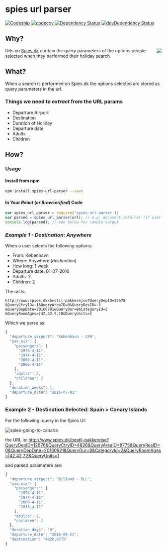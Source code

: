 # spies url parser

[![Codeship](https://img.shields.io/codeship/635119a0-f9c2-0133-c9a4-3e06b6583c43/master.svg?maxAge=2592000)](https://codeship.com/projects/151333)
[![codecov](https://codecov.io/gh/numo-labs/spies-url-parser/branch/master/graph/badge.svg)](https://codecov.io/gh/numo-labs/spies-url-parser)
[![Dependency Status](https://david-dm.org/numo-labs/spies-url-parser.svg)](https://david-dm.org/numo-labs/spies-url-parser)
[![devDependency Status](https://david-dm.org/numo-labs/spies-url-parser/dev-status.svg)](https://david-dm.org/numo-labs/spies-url-parser#info=devDependencies)

## Why?
<img style="float: right;" src="https://cloud.githubusercontent.com/assets/194400/15152068/db61b016-16cb-11e6-8811-4607baa2bf93.png">

Urls on [Spies.dk](http://www.spies.dk/) contain the query parameters
of the options people selected when they performed their holiday search.


## What?

When a search is performed on Spies.dk the options selected are stored as query parameters in the url.

### Things we need to *extract* from the URL params

+ Departure Airport
+ Destination
+ Duration of Holiday
+ Departure date
+ Adults
+ Children

## How?

### Usage

#### Install from npm

```sh
npm install spies-url-parser --save
```

#### In Your *React* (*or Browserified*) Code

```js
var spies_url_parser = require('spies-url-parser');
var parsed = spies_url_parser(url); // e.g: document.referrer (if user came from Spies)
console.log(parsed); // see below for sample output
```

### *Example 1 - Destination: Anywhere*

When a user selects the following options:
+ From: København
+ Where: Anywhere (*destination*)
+ How long: 1 week
+ Departure date: 01-07-2016
+ Adults: 2
+ Children: 2

The url is:
```
http://www.spies.dk/bestil-pakkerejse?QueryDepID=12678
&QueryCtryID=-1&QueryAreaID=0&QueryResID=-1
&QueryDepDate=20160701&QueryDur=8&CategoryId=2
&QueryRoomAges=|42,42,9,10&QueryUnits=1
```
Which we parse as:

```js
{
  "departure_airport": "København - CPH",
  "pax_mix": {
    "passengers": [
      "1974-4-11",
      "1974-4-11",
      "2007-4-11",
      "2006-4-11"
    ],
    "adults": 2,
    "children": 2
  },
  "duration_weeks": 1,
  "departure_date": "2016-07-01"
}
```

### Example 2 - Destination Selected: Spain > Canary Islands

For the following: query in the Spies UI:

![spies-going-to-canaria](https://cloud.githubusercontent.com/assets/194400/15190686/3568443e-17a9-11e6-899d-3bba3410ba22.png)

the URL is:
http://www.spies.dk/bestil-pakkerejse?QueryDepID=12676&QueryCtryID=4826&QueryAreaID=8775&QueryResID=0&QueryDepDate=20160921&QueryDur=8&CategoryId=2&QueryRoomAges=|42,42,7,3&QueryUnits=1

and parsed parameters are:

```js
{
  "departure_airport": "Billund - BLL",
  "pax_mix": {
    "passengers": [
      "1974-4-11",
      "1974-4-11",
      "2009-4-11",
      "2013-4-11"
    ],
    "adults": 2,
    "children": 2
  },
  "duration_days": "8",
  "departure_date": "2016-09-21",
  "destination": "4826,8775"
}
```
